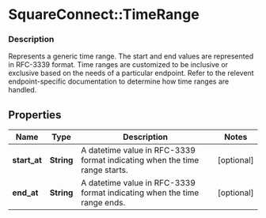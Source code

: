 # SquareConnect::TimeRange

### Description

Represents a generic time range. The start and end values are represented in RFC-3339 format. Time ranges are customized to be inclusive or exclusive based on the needs of a particular endpoint. Refer to the relevent endpoint-specific documentation to determine how time ranges are handled.

## Properties
Name | Type | Description | Notes
------------ | ------------- | ------------- | -------------
**start_at** | **String** | A datetime value in RFC-3339 format indicating when the time range starts. | [optional] 
**end_at** | **String** | A datetime value in RFC-3339 format indicating when the time range ends. | [optional] 


